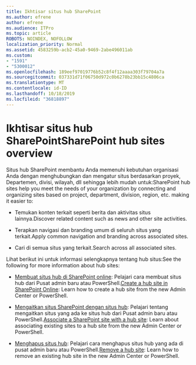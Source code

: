 ```yaml
---
title: Ikhtisar situs hub SharePoint
ms.author: efrene
author: efrene
ms.audience: ITPro
ms.topic: article
ROBOTS: NOINDEX, NOFOLLOW
localization_priority: Normal
ms.assetid: 4583259b-acb2-45a0-9469-2abe496011ab
ms.custom:
- "1591"
- "5300012"
ms.openlocfilehash: 189eef97019776b52c8f4f12aaaa303f79704a7a
ms.sourcegitcommit: 037331d71f06750d972c0b6278b23bb15c4806ca
ms.translationtype: MT
ms.contentlocale: id-ID
ms.lasthandoff: 10/18/2019
ms.locfileid: "36818897"
---
```

# <a name="sharepoint-hub-sites-overview"></a><span data-ttu-id="00f09-102">Ikhtisar situs hub SharePoint</span><span class="sxs-lookup"><span data-stu-id="00f09-102">SharePoint hub sites overview</span></span>

<span data-ttu-id="00f09-103">Situs hub SharePoint membantu Anda memenuhi kebutuhan organisasi Anda dengan menghubungkan dan mengatur situs berdasarkan proyek, Departemen, divisi, wilayah, dll sehingga lebih mudah untuk:</span><span class="sxs-lookup"><span data-stu-id="00f09-103">SharePoint hub sites help you meet the needs of your organization by connecting and organizing sites based on project, department, division, region, etc. making it easier to:</span></span>

- <span data-ttu-id="00f09-104">Temukan konten terkait seperti berita dan aktivitas situs lainnya.</span><span class="sxs-lookup"><span data-stu-id="00f09-104">Discover related content such as news and other site activities.</span></span>

- <span data-ttu-id="00f09-105">Terapkan navigasi dan branding umum di seluruh situs yang terkait.</span><span class="sxs-lookup"><span data-stu-id="00f09-105">Apply common navigation and branding across associated sites.</span></span> 

- <span data-ttu-id="00f09-106">Cari di semua situs yang terkait.</span><span class="sxs-lookup"><span data-stu-id="00f09-106">Search across all associated sites.</span></span>

<span data-ttu-id="00f09-107">Lihat berikut ini untuk informasi selengkapnya tentang hub situs:</span><span class="sxs-lookup"><span data-stu-id="00f09-107">See the following for more information about hub sites:</span></span>
- <span data-ttu-id="00f09-108">[Membuat situs hub di SharePoint online](https://docs.microsoft.com/sharepoint/create-hub-site): Pelajari cara membuat situs hub dari Pusat admin baru atau PowerShell.</span><span class="sxs-lookup"><span data-stu-id="00f09-108">[Create a hub site in SharePoint Online](https://docs.microsoft.com/sharepoint/create-hub-site): Learn how to create a hub site from the new Admin Center or PowerShell.</span></span>

- <span data-ttu-id="00f09-109">[Mengaitkan situs SharePoint dengan situs hub](https://support.office.com/article/associate-a-sharepoint-site-with-a-hub-site-ae0009fd-af04-4d3d-917d-88edb43efc05): Pelajari tentang mengaitkan situs yang ada ke situs hub dari Pusat admin baru atau PowerShell.</span><span class="sxs-lookup"><span data-stu-id="00f09-109">[Associate a SharePoint site with a hub site](https://support.office.com/article/associate-a-sharepoint-site-with-a-hub-site-ae0009fd-af04-4d3d-917d-88edb43efc05): Learn about associating existing sites to a hub site from the new Admin Center or PowerShell.</span></span>

- <span data-ttu-id="00f09-110">[Menghapus situs hub](https://docs.microsoft.com/sharepoint/remove-hub-site): Pelajari cara menghapus situs hub yang ada di pusat admin baru atau PowerShell.</span><span class="sxs-lookup"><span data-stu-id="00f09-110">[Remove a hub site](https://docs.microsoft.com/sharepoint/remove-hub-site): Learn how to remove an existing hub site in the new Admin Center or PowerShell.</span></span>

